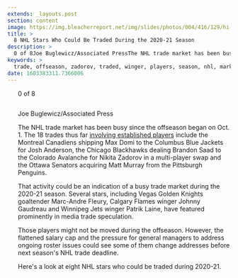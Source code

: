 ```yaml
--- 
extends: _layouts.post 
section: content 
image: https://img.bleacherreport.net/img/slides/photos/004/416/129/hi-res-6db9f2f12d215ddd39bce29b04e2d7d4_crop_exact.jpg?w=1200&h=1200&q=75 
title: > 
  8 NHL Stars Who Could Be Traded During the 2020-21 Season 
description: > 
  0 of 8Joe Buglewicz/Associated PressThe NHL trade market has been busy since the offseason began on Oct. 1.That activity could be an indication of a busy trade market during the 2020-21 season.Several stars, including Vegas Golden Knights goaltender Marc-Andre Fleury, Calgary Flames winger Johnny Gaudreau and Winnipeg Jets winger Patrik Laine, have featured prominently in media trade speculation.However, the flattened salary cap and the pressure for general managers to address ongoing roster issues could see some of them change addresses before next season's NHL trade deadline.Here's a look at eight NHL stars who could be traded during 2020-21. 
keywords: > 
  trade, offseason, zadorov, traded, winger, players, season, nhl, market, stars, busy, 202021 
date: 1603383311.7366006 
--- 
```

<ol><p class="slideData">0 of 8</p><p></p><img alt="" src="https://static-assets.bleacherreport.net/img/atoms/lazyImage/logo.png"><p class="credit">Joe Buglewicz/Associated Press</p><p class="">The NHL trade market has been busy since the offseason began on Oct. 1. The 18 trades thus far&#160;<a href="https://www.nhl.com/news/2020-21-nhl-trades/c-289968698" target="_blank" rel="noopener noreferrer">involving established players</a>&#160;include the Montreal Canadiens shipping Max Domi to the Columbus Blue Jackets for Josh Anderson, the Chicago Blackhawks dealing Brandon Saad to the Colorado Avalanche for Nikita Zadorov in a multi-player swap and the Ottawa Senators acquiring Matt Murray from the Pittsburgh Penguins.</p><p class="">That activity could be an indication of a busy trade market during the 2020-21 season. Several stars, including Vegas Golden Knights goaltender Marc-Andre Fleury, Calgary Flames winger Johnny Gaudreau and Winnipeg Jets winger Patrik Laine, have featured prominently in media trade speculation.</p><p class="">Those players might not be moved during the offseason. However, the flattened salary cap and the pressure for general managers to address ongoing roster issues could see some of them change addresses before next season's NHL trade deadline.</p><p class="">Here's a look at eight NHL stars who could be traded during 2020-21.</p></ol>